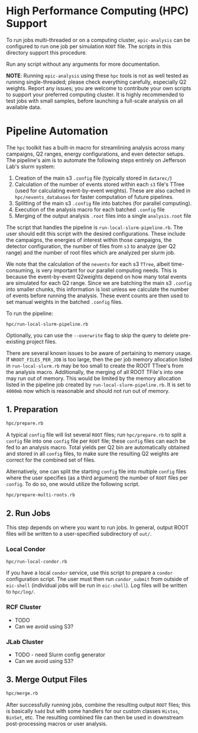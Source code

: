 High Performance Computing (HPC) Support
========================================

To run jobs multi-threaded or on a computing cluster, `epic-analysis` can be configured to run one
job per simulation `ROOT` file. The scripts in this directory support this procedure.

Run any script without any arguments for more documentation.

**NOTE**: Running `epic-analysis` using these `hpc` tools is not as well tested as running
single-threaded; please check everything carefully, especially Q2 weights. Report any
issues; you are welcome to contribute your own scripts to support your preferred computing cluster.
It is highly recommended to test jobs with small samples, before launching a full-scale analysis
on all available data.

# Pipeline Automation

The `hpc` toolkit has a built-in macro for streamlining analysis across many campaigns, Q2 ranges, energy configurations, and even detector setups. The pipeline's aim is to automate the following steps entirely on Jefferson Lab's slurm system:

1. Creation of the main s3 `.config` file (typically stored in `datarec/`)
2. Calculation of the number of events stored within each `s3` file's TTree (used for calculating event-by-event weights). These are also cached in `hpc/nevents_databases` for faster computation of future pipelines.
3. Splitting of the main s3 `.config` file into batches (for parallel computing).
4. Execution of the analysis macro for each batched `.config` file
5. Merging of the output analysis `.root` files into a single `analysis.root` file

The script that handles the pipeline is `run-local-slurm-pipeline.rb`. The user should edit this script with the desired configurations. These include the campaigns, the energies of interest within those campaigns, the detector configuration, the number of files from `s3` to analyze (per Q2 range) and the number of root files which are analyzed per slurm job.

We note that the calculation of the `nevents` for each s3 `TTree`, albeit time-consuming, is very important for our parallel computing needs. This is because the event-by-event Q2weights depend on how many total events are simulated for each Q2 range. Since we are batching the main s3 `.config` into smaller chunks, this information is lost unless we calculate the number of events before running the analysis. These event counts are then used to set manual weights in the batched `.config` files.

To run the pipeline:

```
hpc/run-local-slurm-pipeline.rb
```

Optionally, you can use the `--overwrite` flag to skip the query to delete pre-existing project files.

There are several known issues to be aware of pertaining to memory usage. If `NROOT_FILES_PER_JOB` is too large, then the per job memory allocation listed in `run-local-slurm.rb` may be too small to create the ROOT TTree's from the analysis macro. Additionally, the merging of all ROOT TFile's into one may run out of memory. This would be limited by the memory allocation listed in the pipeline job created by `run-local-slurm-pipeline.rb`. It is set to `4000mb` now which is reasonable and should not run out of memory.

## 1. Preparation
```bash
hpc/prepare.rb
```
A typical `config` file will list several `ROOT` files; run `hpc/prepare.rb` to split a `config`
file into one `config` file per `ROOT` file; these `config` files can each be fed to an analysis
macro. Total yields per Q2 bin are automatically obtained and stored in all `config` files, to make
sure the resulting Q2 weights are correct for the combined set of files.

Alternatively, one can split the starting `config` file into multiple `config` files where the user specifies (as a third argument) the number of `ROOT` files per `config`. To do so, one would utilize the following script.

```bash
hpc/prepare-multi-roots.rb
```




## 2. Run Jobs
This step depends on where you want to run jobs. In general, output ROOT files will be written
to a user-specified subdirectory of `out/`.

### Local Condor
```bash
hpc/run-local-condor.rb
```
If you have a local `condor` service, use this script to prepare a `condor` configuration script.
The user must then run `condor_submit` from outside of `eic-shell` (individual jobs will be run in `eic-shell`).
Log files will be written to `hpc/log/`.

### RCF Cluster
- TODO
- Can we avoid using S3?

### JLab Cluster
- TODO - need Slurm config generator
- Can we avoid using S3?

## 3. Merge Output Files
```bash
hpc/merge.rb
```
After successfully running jobs, combine the resulting output `ROOT` files; this is basically `hadd`
but with some handlers for our custom classes `Histos`, `BinSet`, etc. The resulting combined file
can then be used in downstream post-processing macros or user analysis.
